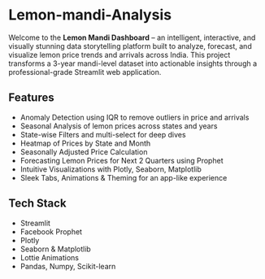 # Lemon-mandi-Analysis

Welcome to the **Lemon Mandi Dashboard** – an intelligent, interactive, and visually stunning data storytelling platform built to analyze, forecast, and visualize lemon price trends and arrivals across India. This project transforms a 3-year mandi-level dataset into actionable insights through a professional-grade Streamlit web application.

## Features

- Anomaly Detection using IQR to remove outliers in price and arrivals  
- Seasonal Analysis of lemon prices across states and years  
- State-wise Filters and multi-select for deep dives  
- Heatmap of Prices by State and Month   
- Seasonally Adjusted Price Calculation  
- Forecasting Lemon Prices for Next 2 Quarters using Prophet  
- Intuitive Visualizations with Plotly, Seaborn, Matplotlib  
- Sleek Tabs, Animations & Theming for an app-like experience  


## Tech Stack

- Streamlit  
- Facebook Prophet  
- Plotly  
- Seaborn & Matplotlib  
- Lottie Animations  
- Pandas, Numpy, Scikit-learn


